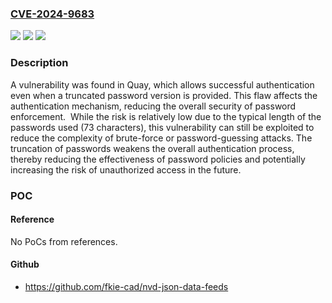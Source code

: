 ### [CVE-2024-9683](https://cve.mitre.org/cgi-bin/cvename.cgi?name=CVE-2024-9683)
![](https://img.shields.io/static/v1?label=Product&message=Red%20Hat%20Quay%203&color=blue)
![](https://img.shields.io/static/v1?label=Version&message=n%2Fa&color=blue)
![](https://img.shields.io/static/v1?label=Vulnerability&message=Authentication%20Bypass%20by%20Primary%20Weakness&color=brightgreen)

### Description

A vulnerability was found in Quay, which allows successful authentication even when a truncated password version is provided. This flaw affects the authentication mechanism, reducing the overall security of password enforcement.  While the risk is relatively low due to the typical length of the passwords used (73 characters), this vulnerability can still be exploited to reduce the complexity of brute-force or password-guessing attacks. The truncation of passwords weakens the overall authentication process, thereby reducing the effectiveness of password policies and potentially increasing the risk of unauthorized access in the future.

### POC

#### Reference
No PoCs from references.

#### Github
- https://github.com/fkie-cad/nvd-json-data-feeds

